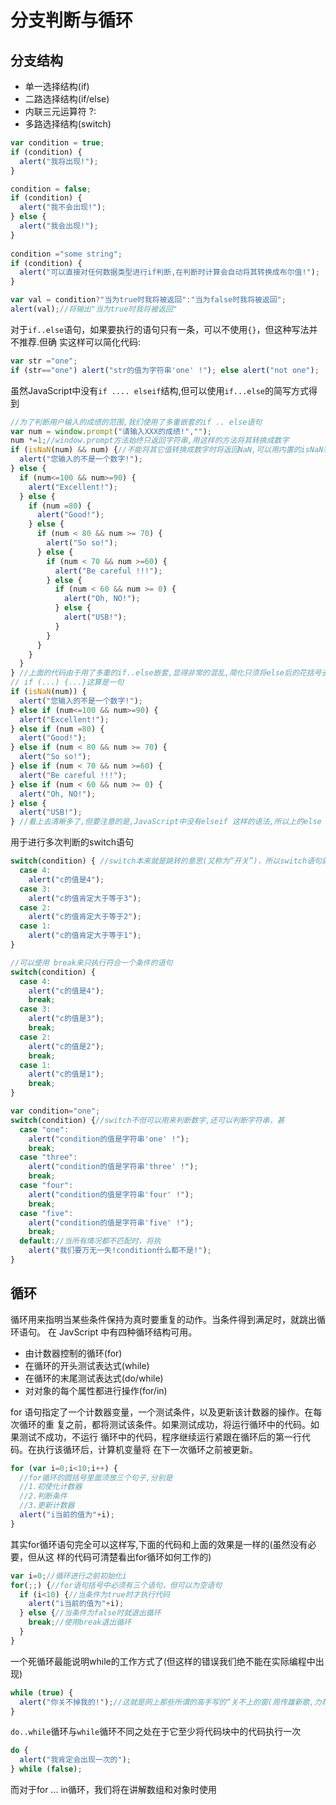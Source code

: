 # 分支判断与循环

## 分支结构

* 单一选择结构(if) 
* 二路选择结构(if/else) 
* 内联三元运算符 ?: 
* 多路选择结构(switch)

```javascript
var condition = true; 
if (condition) {
  alert("我将出现!");
}

condition = false; 
if (condition) {
  alert("我不会出现!");
} else {
  alert("我会出现!");
}
 
condition ="some string"; 
if (condition) {
  alert("可以直接对任何数据类型进行if判断,在判断时计算会自动将其转换成布尔值!");
} 

var val = condition?"当为true时我将被返回":"当为false时我将被返回";
alert(val);//将输出"当为true时我将被返回"
```

对于`if..else`语句，如果要执行的语句只有一条，可以不使用`{}`，但这种写法并不推荐.但确 实这样可以简化代码:

```javascript
var str ="one"; 
if (str=="one") alert("str的值为字符串'one' !"); else alert("not one");
```

虽然JavaScript中没有`if .... elseif`结构,但可以使用`if...else`的简写方式得到

```javascript
//为了判断用户输入的成绩的范围,我们使用了多重嵌套的if .. else语句
var num = window.prompt("请输入XXX的成绩!","");
num *=1;//window.prompt方法始终只返回字符串,用这样的方法将其转换成数字
if (isNaN(num) && num) {//不能将其它值转换成数字时将返回NaN,可以用内置的isNaN判断值是否是NaN
  alert("您输入的不是一个数字!");
} else { 
  if (num<=100 && num>=90) {
    alert("Excellent!");
  } else { 
    if (num =80) {
      alert("Good!");
    } else { 
      if (num < 80 && num >= 70) {
        alert("So so!");
      } else { 
        if (num < 70 && num >=60) {
          alert("Be careful !!!");
        } else { 
          if (num < 60 && num >= 0) {
            alert("Oh, NO!");
          } else {
            alert("USB!");
          }
        }
      }
    }
  }
} //上面的代码由于用了多重的if..else嵌套,显得非常的混乱,简化只须将else后的花括号去掉就行了
// if (...) {...}这算是一句
if (isNaN(num)) {
  alert("您输入的不是一个数字!");
} else if (num<=100 && num>=90) {
  alert("Excellent!");
} else if (num =80) {
  alert("Good!");
} else if (num < 80 && num >= 70) {
  alert("So so!");
} else if (num < 70 && num >=60) {
  alert("Be careful !!!");
} else if (num < 60 && num >= 0) {
  alert("Oh, NO!");
} else {
  alert("USB!");
} //看上去清晰多了,但要注意的是,JavaScript中没有elseif 这样的语法,所以上的else if之间是有空格的
```

用于进行多次判断的switch语句

```javascript
switch(condition) { //switch本来就是跳转的意思(又称为“开关”)，所以switch语句就是判断情况，跳到符合的情况开始执    
  case 4:
    alert("c的值是4"); 
  case 3:
    alert("c的值肯定大于等于3"); 
  case 2:
    alert("c的值肯定大于等于2"); 
  case 1:
    alert("c的值肯定大于等于1");
} 

//可以使用 break来只执行符合一个条件的语句
switch(condition) { 
  case 4:
    alert("c的值是4"); 
    break; 
  case 3:
    alert("c的值是3"); 
    break; 
  case 2:
    alert("c的值是2"); 
    break; 
  case 1:
    alert("c的值是1"); 
    break;
} 

var condition="one"; 
switch(condition) {//switch不但可以用来判断数字,还可以判断字符串，甚
  case "one":
    alert("condition的值是字符串'one' !"); 
    break; 
  case "three":
    alert("condition的值是字符串'three' !"); 
    break; 
  case "four":
    alert("condition的值是字符串'four' !"); 
    break; 
  case "five":
    alert("condition的值是字符串'five' !"); 
    break; 
  default://当所有情况都不匹配时，将执
    alert("我们要万无一失!condition什么都不是!");
}
```

## 循环

循环用来指明当某些条件保持为真时要重复的动作。当条件得到满足时，就跳出循环语句。 在 JavScript 中有四种循环结构可用。

* 由计数器控制的循环(for) 
* 在循环的开头测试表达式(while) 
* 在循环的末尾测试表达式(do/while) 
* 对对象的每个属性都进行操作(for/in)

for 语句指定了一个计数器变量，一个测试条件，以及更新该计数器的操作。在每次循环的重 复之前，都将测试该条件。如果测试成功，将运行循环中的代码。如果测试不成功，不运行 循环中的代码，程序继续运行紧跟在循环后的第一行代码。在执行该循环后，计算机变量将 在下一次循环之前被更新。

```javascript
for (var i=0;i<10;i++) {
  //for循环的圆括号里面须放三个句子,分别是
  //1.初使化计数器 
  //2.判断条件 
  //3.更新计数器 
  alert("i当前的值为"+i);
}
```

其实for循环语句完全可以这样写,下面的代码和上面的效果是一样的(虽然没有必要，但从这 样的代码可清楚看出for循环如何工作的)

```javascript
var i=0;//循环进行之前初始化i
for(;;) {//for语句括号中必须有三个语句，但可以为空语句
  if (i<10) {//当条件为true时才执行代码
    alert("i当前的值为"+i);
  } else {//当条件为false时就退出循环
    break;//使用break退出循环
  }
}
```

一个死循环最能说明while的工作方式了(但这样的错误我们绝不能在实际编程中出现)

```javascript
while (true) {
  alert("你关不掉我的!");//这就是网上那些所谓的高手写的“关不上的窗(周传雄新歌,力荐)”代码
}
```

`do..while`循环与`while`循环不同之处在于它至少将代码块中的代码执行一次

```javascript
do {
  alert("我肯定会出现一次的");
} while (false);
```

而对于for ... in循环，我们将在讲解数组和对象时使用




